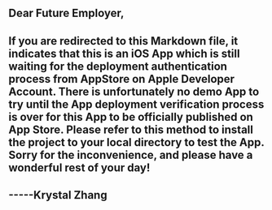 ## Dear Future Employer, 
## If you are redirected to this Markdown file, it indicates that this is an iOS App which is still waiting for the deployment authentication process from AppStore on Apple Developer Account. There is unfortunately no demo App to try until the App deployment verification process is over for this App to be officially published on App Store. Please refer to this method to install the project to your local directory to test the App. Sorry for the inconvenience, and please have a wonderful rest of your day! 
## -----Krystal Zhang
